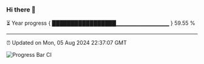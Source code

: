 ### Hi there 👋

⏳ Year progress { █████████████████▁▁▁▁▁▁▁▁▁▁▁▁▁ } 59.55 %

---

⏰ Updated on Mon, 05 Aug 2024 22:37:07 GMT

![Progress Bar CI](https://github.com/IshwaranRudhara/GIT-ACTION/workflows/Progress%20Bar%20CI/badge.svg)
